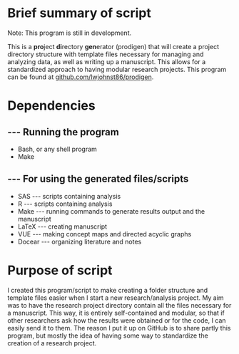 # Brief summary of script #

Note: This program is still in development.

This is a <b>pro</b>ject <b>di</b>rectory <b>gen</b>erator (prodigen) that will create a project directory structure with template files necessary for managing and analyzing data, as well as writing up a manuscript.  This allows for a standardized approach to having modular research projects.  This program can be found at [github.com/lwjohnst86/prodigen](https://github.com/lwjohnst86/prodigen).

# Dependencies #

## --- Running the program ##

* Bash, or any shell program
* Make

## --- For using the generated files/scripts ##

* SAS --- scripts containing analysis
* R --- scripts containing analysis
* Make --- running commands to generate results output and the manuscript
* LaTeX --- creating manuscript
* VUE --- making concept maps and directed acyclic graphs
* Docear --- organizing literature and notes

# Purpose of script #

I created this program/script to make creating a folder structure and template files easier when I start a new research/analysis project.  My aim was to have the research project directory contain all the files necessary for a manuscript.  This way, it is entirely self-contained and modular, so that if other researchers ask how the results were obtained or for the code, I can easily send it to them.  The reason I put it up on GitHub is to share partly this program, but mostly the idea of having some way to standardize the creation of a research project.
